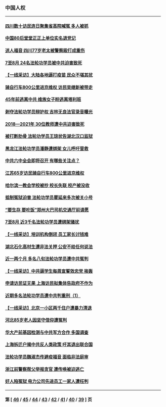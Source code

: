 ### 中国人权
---
#### [四川数十访民连日聚集省高院喊冤 多人被抓](../../pages/ncid278/n13225480.md) 
#### [中国80后堂堂正正上单位实名退党记](../../pages/ncid278/n13225576.md) 
#### [送人福音 四川77岁老太被警察殴打成重伤](../../pages/ncid278/n13224761.md) 
#### [7至8月 24名法轮功学员被中共迫害致死](../../pages/ncid278/n13224163.md) 
#### [【一线采访】大陆各地逼打疫苗 民众不堪其扰](../../pages/ncid278/n13224007.md) 
#### [骑自行车800公里进京维权 访民吴继新被带走](../../pages/ncid278/n13223740.md) 
#### [45年前逃离中共 维族女子盼逃离塔利班](../../pages/ncid278/n13222514.md) 
#### [剥夺法轮功学员辩护权 吉林无良法官录音曝光](../../pages/ncid278/n13222849.md) 
#### [2018—2021年 30位教师遭中共迫害致死](../../pages/ncid278/n13221692.md) 
#### [被打断肋骨 法轮功学员王琼状告湖北汉口监狱](../../pages/ncid278/n13220020.md) 
#### [黑龙江法轮功学员潘静遭绑架 女儿呼吁营救](../../pages/ncid278/n13219679.md) 
#### [中共六中全会即将召开 有哪些关注点？](../../pages/ncid278/n13221042.md) 
#### [江苏65岁访民骑自行车800公里进京维权](../../pages/ncid278/n13220755.md) 
#### [哈尔滨一教会学校被抄 校长失联 校产被没收](../../pages/ncid278/n13221723.md) 
#### [抵制冤狱迫害 法轮功学员瞿延来多次被关小号](../../pages/ncid278/n13219166.md) 
#### [“要生存 要吃饭”郑州大巴司机交通厅前请愿](../../pages/ncid278/n13219984.md) 
#### [7至8月 近3千名法轮功学员遭绑架骚扰](../../pages/ncid278/n13211820.md) 
#### [【一线采访】培训机构倒闭 员工家长讨钱难](../../pages/ncid278/n13218756.md) 
#### [湖北石化高材生遭非法关押 公安不给任何说法](../../pages/ncid278/n13217441.md) 
#### [近一两个月 多名八旬法轮功学员遭中共冤判](../../pages/ncid278/n13216669.md) 
#### [【一线采访】中共逼学生每周宣誓效忠党 挨轰](../../pages/ncid278/n13217041.md) 
#### [申请访民证无果 上海访民拟集体告政府不作为](../../pages/ncid278/n13215732.md) 
#### [近期多名法轮功学员遭中共判重刑（1）](../../pages/ncid278/n13206934.md) 
#### [【一线采访】北京一小区两千住户遭暴力清退](../../pages/ncid278/n13215392.md) 
#### [河北85岁老人因坚守信仰遭冤判](../../pages/ncid278/n13214795.md) 
#### [华大产前基因检测与中共军方合作 多国调查](../../pages/ncid278/n13214923.md) 
#### [上海拆迁户揭中共反人类政策 吁其退出联合国](../../pages/ncid278/n13214716.md) 
#### [法轮功学员魏淑杰传避疫福音 面临非法庭审](../../pages/ncid278/n13212502.md) 
#### [浙江前警察帮父举报贪官 遭传唤被迫逃亡](../../pages/ncid278/n13212154.md) 
#### [好人陷冤狱 电力公司先进员工一家人遭枉判](../../pages/ncid278/n13210521.md) 

---
#### 第 [ [46](./46.md) / [45](./45.md) / [44](./44.md) / [43](./43.md) / [42](./42.md) / [41](./41.md) / [40](./40.md) / [39](./39.md) ] 页
